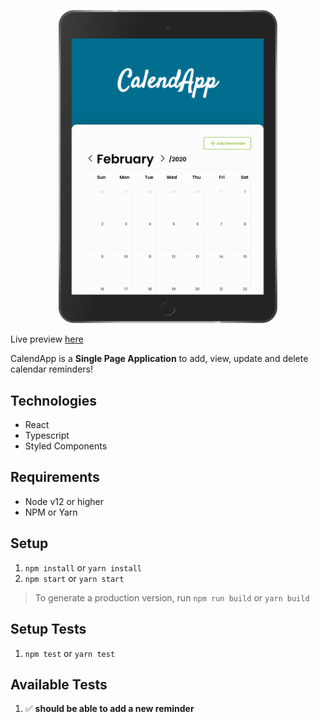<p align="center">
<img src="./screenshots/ipad.png" float="right" width="350" />
</p>
Live preview <a href="calendapplication.netlify.app">here</a>

CalendApp is a **Single Page Application** to add, view, update and delete calendar reminders!

## Technologies

- React
- Typescript
- Styled Components

## Requirements

- Node v12 or higher
- NPM or Yarn

## Setup

1. `npm install` or `yarn install`
2. `npm start` or `yarn start`

> To generate a production version, run `npm run build` or `yarn build`

## Setup Tests

1. `npm test` or `yarn test`

## Available Tests

1. ✅ **should be able to add a new reminder**
